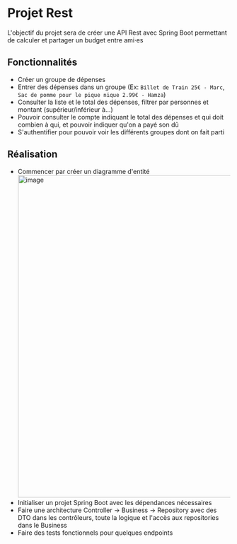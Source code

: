 # Projet Rest

L'objectif du projet sera de créer une API Rest avec Spring Boot permettant de calculer et partager un budget entre ami⋅es

## Fonctionnalités

* Créer un groupe de dépenses
* Entrer des dépenses dans un groupe (Ex: `Billet de Train 25€ - Marc`, `Sac de pomme pour le pique nique 2.99€ - Hamza`)
* Consulter la liste et le total des dépenses, filtrer par personnes et montant (supérieur/inférieur à...)
* Pouvoir consulter le compte indiquant le total des dépenses et qui doit combien à qui, et pouvoir indiquer qu'on a payé son dû
* S'authentifier pour pouvoir voir les différents groupes dont on fait parti

## Réalisation

* Commencer par créer un diagramme d'entité
   <img width="715" height="729" alt="image" src="https://github.com/user-attachments/assets/5f38872d-b592-415e-931d-8b362bad98a4" />
* Initialiser un projet Spring Boot avec les dépendances nécessaires
* Faire une architecture Controller -> Business -> Repository avec des DTO dans les contrôleurs, toute la logique et l'accès aux repositories dans le Business
* Faire des tests fonctionnels pour quelques endpoints





